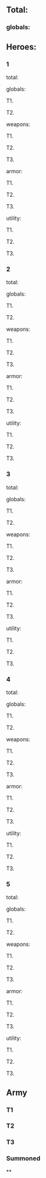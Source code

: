 ## Total:

  

### globals:

  

## Heroes:

### 1

total:

  

globals:

T1.

T2.

  

weapons:

T1.

T2.

T3.

  

armor:

T1.

T2.

T3.

  

utility:

T1.

T2.

T3.

  

### 2

total:

  

globals:

T1.

T2.

  

weapons:

T1.

T2.

T3.

  

armor:

T1.

T2.

T3.

  

utility:

T1.

T2.

T3.

  

### 3

total:

  

globals:

T1.

T2.

  

weapons:

T1.

T2.

T3.

  

armor:

T1.

T2.

T3.

  

utility:

T1.

T2.

T3.

  

### 4

total:

  

globals:

T1.

T2.

  

weapons:

T1.

T2.

T3.

  

armor:

T1.

T2.

T3.

  

utility:

T1.

T2.

T3.

  

### 5

total:

  

globals:

T1.

T2.

  

weapons:

T1.

T2.

T3.

  

armor:

T1.

T2.

T3.

  

utility:

T1.

T2.

T3.

  
  

## Army

### T1

  

### T2

  

### T3

  

### Summoned

  
**